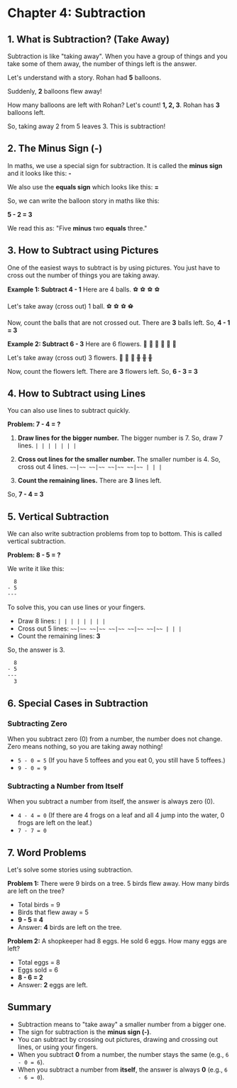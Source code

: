 # Chapter 4: Subtraction

## 1. What is Subtraction? (Take Away)

Subtraction is like "taking away". When you have a group of things and you take some of them away, the number of things left is the answer.

Let's understand with a story.
Rohan had **5** balloons.


Suddenly, **2** balloons flew away!


How many balloons are left with Rohan?
Let's count! **1, 2, 3**.
Rohan has **3** balloons left.


So, taking away 2 from 5 leaves 3. This is subtraction!

## 2. The Minus Sign (-)

In maths, we use a special sign for subtraction. It is called the **minus sign** and it looks like this: **-**

We also use the **equals sign** which looks like this: **=**

So, we can write the balloon story in maths like this:

**5 - 2 = 3**

We read this as: "Five **minus** two **equals** three."

## 3. How to Subtract using Pictures

One of the easiest ways to subtract is by using pictures. You just have to cross out the number of things you are taking away.

**Example 1: Subtract 4 - 1**
Here are 4 balls.
⚽️ ⚽️ ⚽️ ⚽️

Let's take away (cross out) 1 ball.
⚽️ ⚽️ ⚽️ ~~⚽️~~

Now, count the balls that are not crossed out. There are **3** balls left.
So, **4 - 1 = 3**

**Example 2: Subtract 6 - 3**
Here are 6 flowers.
🌸 🌸 🌸 🌸 🌸 🌸

Let's take away (cross out) 3 flowers.
🌸 🌸 🌸 ~~🌸~~ ~~🌸~~ ~~🌸~~

Now, count the flowers left. There are **3** flowers left.
So, **6 - 3 = 3**

## 4. How to Subtract using Lines

You can also use lines to subtract quickly.

**Problem: 7 - 4 = ?**

1.  **Draw lines for the bigger number.**
    The bigger number is 7. So, draw 7 lines.
    `| | | | | | |`

2.  **Cross out lines for the smaller number.**
    The smaller number is 4. So, cross out 4 lines.
    `~~|~~ ~~|~~ ~~|~~ ~~|~~ | | |`

3.  **Count the remaining lines.**
    There are **3** lines left.

So, **7 - 4 = 3**

## 5. Vertical Subtraction

We can also write subtraction problems from top to bottom. This is called vertical subtraction.

**Problem: 8 - 5 = ?**

We write it like this:
```
  8
- 5
---
```
To solve this, you can use lines or your fingers.
- Draw 8 lines: `| | | | | | | |`
- Cross out 5 lines: `~~|~~ ~~|~~ ~~|~~ ~~|~~ ~~|~~ | | |`
- Count the remaining lines: **3**

So, the answer is 3.
```
  8
- 5
---
  3
```

## 6. Special Cases in Subtraction

### Subtracting Zero
When you subtract zero (0) from a number, the number does not change. Zero means nothing, so you are taking away nothing!

*   `5 - 0 = 5` (If you have 5 toffees and you eat 0, you still have 5 toffees.)
*   `9 - 0 = 9`

### Subtracting a Number from Itself
When you subtract a number from itself, the answer is always zero (0).

*   `4 - 4 = 0` (If there are 4 frogs on a leaf and all 4 jump into the water, 0 frogs are left on the leaf.)
*   `7 - 7 = 0`

## 7. Word Problems

Let's solve some stories using subtraction.

**Problem 1:**
There were 9 birds on a tree. 5 birds flew away. How many birds are left on the tree?
*   Total birds = 9
*   Birds that flew away = 5
*   **9 - 5 = 4**
*   Answer: **4** birds are left on the tree.

**Problem 2:**
A shopkeeper had 8 eggs. He sold 6 eggs. How many eggs are left?
*   Total eggs = 8
*   Eggs sold = 6
*   **8 - 6 = 2**
*   Answer: **2** eggs are left.

## Summary

*   Subtraction means to "take away" a smaller number from a bigger one.
*   The sign for subtraction is the **minus sign (-)**.
*   You can subtract by crossing out pictures, drawing and crossing out lines, or using your fingers.
*   When you subtract **0** from a number, the number stays the same (e.g., `6 - 0 = 6`).
*   When you subtract a number from **itself**, the answer is always **0** (e.g., `6 - 6 = 0`).